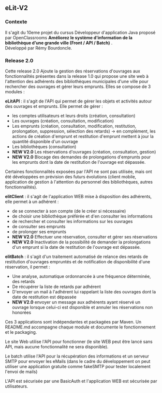 ## eLit-V2

### Contexte  
Il s'agit du 10eme projet du cursus Développeur d'application Java proposé par OpenClassrooms **Améliorez le système d’information de la bibliothèque d’une grande ville (Front / API / Batch)** .  
Développé par Rémy Bourdoncle. 


### Release 2.0
Cette release 2.0 Ajoute la gestion des réservations d'ouvrages aux fonctionnalités présentes dans la release 1.0 qui propose une site web à l'attention des adhérents des bibliothèques municipales d'une ville pour rechercher des ouvrages et gérer leurs emprunts. Elles se compose de 3 modules :
 
**eLitAPI** : il s'agit de l'API qui permet de gérer les objets et activités autour des ouvrages et emprunts.
Elle permet de gérer : 
- les comptes utilisateurs et leurs droits (création, consultation)
- Les ouvrages (création, consultation, modification)
- Les emprunts (création, consultation, modification, restitution, prolongation, suppression, sélection des retards)
-> en complément, les actions de création d'emprunt et restitution d'emprunt mettent à jour la quantité disponible d'un ouvrage 
- Les bibliothèques (consultation)
- **NEW V2.0** Les réservations d'ouvrages (création, consultation, gestion)
- **NEW V2.0** Blocage des demandes de prolongations d'emprunts pour les emprunts dont la date de restitution de l'ouvrage est dépassée.

Certaines fonctionnalités exposées par l'API ne sont pas utilisée, mais ont été développées en prévision des futurs évolutions (client mobile, application de gestion à l'attention du personnel des bibliothèques, autres fonctionnalités).

**elitClient** : il s'agit de l'application WEB mise à disposition des adhérents, elle permet à un adhérent : 
- de se connecter à son compte (de le créer si nécessaire)
- de choisir une bibliothèque préférée et d'en consulter les informations
- de rechercher et consulter les informations sur les ouvrages
- de consulter ses emprunts
- de prolonger ses emprunts
- **NEW V2.0** Effectuer une réservation, consulter et gérer ses réservations
- **NEW V2.0** Inactivation de la possibilité de demander la prolongations d'un emprunt si la date de restitution de l'ouvrage est dépassée.

**elitBatch** : il s'agit d'un traitement automatisé de relance des retards de restitution d'ouvrages empruntés et de notification de disponibilité d'une réservation, il permet : 
- Une analyse, automatique ordonnancée à une fréquence déterminée, des retards
- De récupérer la liste de retards par adhérent
- D'envoyer un mail à l'adhérent lui rappelant la liste des ouvrages dont la date de restitution est dépassée
- **NEW V2.0** envoyer un message aux adhérents ayant réservé un ouvrage lorsque celui-ci est disponible et annuler les réservations non honorées

Ces 3 applications sont indépendantes et packagées par Maven.
Un README.md accompagne chaque module et documente le fonctionnement et le packaging.

Le site Web utilise l'API pour fonctionner (le site WEB peut être lancé sans API, mais aucune fonctionnalité ne sera disponible).

Le batch utilise l'API pour la récupération des informations et un serveur SMTP pour envoyer les eMails (dans le cadre du développement on peut utiliser une application gratuite comme fakeSMTP pour tester localement l'envoi de mails)

L'API est sécurisée par une BasicAuth et l'application WEB est sécurisée par utilisateurs.


